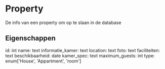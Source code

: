 # Property

De info van een property om op te slaan in de database

## Eigenschappen

id: int
name: text
informatie_kamer: text
location: text
foto: text
faciliteiten: text
beschikbaarheid: date
kamer_spec: text
maximum_guests: int
type: enum['House', 'Appartment', 'room']
